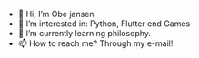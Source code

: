 - 👋 Hi, I’m Obe jansen
- 👀 I’m interested in: Python, Flutter end Games
- 🌱 I’m currently learning philosophy.
- 📫 How to reach me? Through my e-mail!

<!---
Ojansen/Ojansen is a ✨ special ✨ repository because its `README.md` (this file) appears on your GitHub profile.
You can click the Preview link to take a look at your changes.
--->
